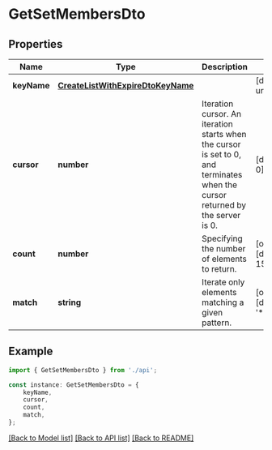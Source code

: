 # GetSetMembersDto


## Properties

Name | Type | Description | Notes
------------ | ------------- | ------------- | -------------
**keyName** | [**CreateListWithExpireDtoKeyName**](CreateListWithExpireDtoKeyName.md) |  | [default to undefined]
**cursor** | **number** | Iteration cursor. An iteration starts when the cursor is set to 0, and terminates when the cursor returned by the server is 0. | [default to 0]
**count** | **number** | Specifying the number of elements to return. | [optional] [default to 15]
**match** | **string** | Iterate only elements matching a given pattern. | [optional] [default to '*']

## Example

```typescript
import { GetSetMembersDto } from './api';

const instance: GetSetMembersDto = {
    keyName,
    cursor,
    count,
    match,
};
```

[[Back to Model list]](../README.md#documentation-for-models) [[Back to API list]](../README.md#documentation-for-api-endpoints) [[Back to README]](../README.md)

